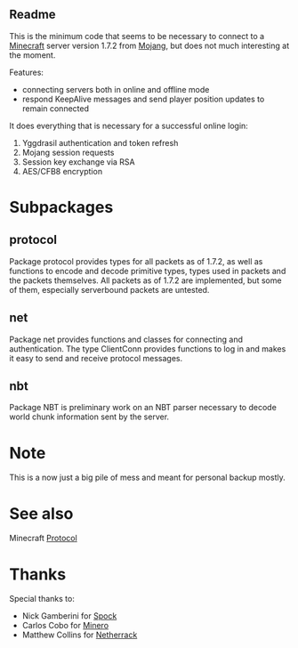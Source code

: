 
Readme
------

This is the minimum code that seems to be necessary to connect to a
[Minecraft] server version 1.7.2 from [Mojang], but does not much
interesting at the moment.

Features:

* connecting servers both in online and offline mode
* respond KeepAlive messages and send player position updates to remain connected

It does everything that is necessary for a successful online login:

1. Yggdrasil authentication and token refresh
2. Mojang session requests
3. Session key exchange via RSA
4. AES/CFB8 encryption

Subpackages
===========

protocol
--------

Package protocol provides types for all packets as of 1.7.2, as well as functions to
encode and decode primitive types, types used in packets and the packets themselves.
All packets as of 1.7.2 are implemented, but some of them, especially serverbound
packets are untested.

net
---

Package net provides functions and classes for connecting and authentication.
The type ClientConn provides functions to log in and makes it easy to send and
receive protocol messages.

nbt
---

Package NBT is preliminary work on an NBT parser necessary to decode world chunk
information sent by the server.

Note
====

This is a now just a big pile of mess and meant for personal backup mostly.

See also
========

Minecraft [Protocol]

Thanks
======

Special thanks to:

* Nick Gamberini for [Spock]
* Carlos Cobo for [Minero]
* Matthew Collins for [Netherrack]

[Protocol]: http://wiki.vg/Protocol
[Minecraft]: http://minecraft.net
[Mojang]: http://mojang.com
[Spock]: https://github.com/nickelpro/spock
[Minero]: https://github.com/toqueteos/minero
[Netherrack]: https://github.com/NetherrackDev/netherrack
